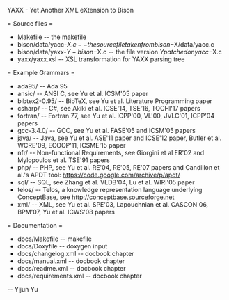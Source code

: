 YAXX - Yet Another XML eXtension to Bison

= Source files = 

* Makefile -- the makefile
* bison/data/yacc-$X.c -- the source file taken from bison-$X/data/yacc.c
* bison/data/yaxx-$Y-bison-$X.c -- the file version $Y patched on yacc-$X.c
* yaxx/yaxx.xsl -- XSL transformation for YAXX parsing tree

= Example Grammars =

* ada95/ -- Ada 95
* ansic/ -- ANSI C, see Yu et al. ICSM'05 paper
* bibtex2-0.95/ -- BibTeX, see Yu et al. Literature Programming paper
* csharp/ -- C#, see Akiki et al. ICSE'14, TSE'16, TOCHI'17 papers
* fortran/ -- Fortran 77, see Yu et al. ICPP'00, VL'00, JVLC'01, ICPP'04 papers
* gcc-3.4.0/ -- GCC, see Yu et al. FASE'05 and ICSM'05 papers
* java/ -- Java, see Yu et al. ASE'11 paper and ICSE'12 paper, Butler et al. WCRE'09, ECOOP'11, ICSME'15 paper
* nfr/ -- Non-functional Requirements, see Giorgini et al ER'02 and Mylopoulos et al. TSE'91 papers
* php/ -- PHP, see Yu et al. RE'04, RE'05, RE'07 papers and Candillon et al.'s APDT tool: https://code.google.com/archive/p/apdt/
* sql/ -- SQL, see Zhang et al. VLDB'04, Lu et al. WIRI'05 paper
* telos/ -- Telos, a knowledge representation language underlying ConceptBase, see http://conceptbase.sourceforge.net
* xml/ -- XML, see Yu et al. SPE'03, Lapouchnian et al. CASCON'06, BPM'07, Yu et al. ICWS'08 papers

= Documentation =

* docs/Makefile -- makefile
* docs/Doxyfile -- doxygen input
* docs/changelog.xml -- docbook chapter
* docs/manual.xml -- docbook chapter
* docs/readme.xml -- docbook chapter
* docs/requirements.xml -- docbook chapter

-- Yijun Yu
